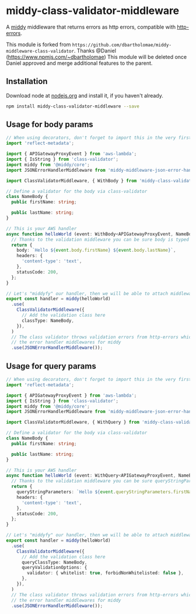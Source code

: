 # middy-class-validator-middleware

A [middy](https://github.com/middyjs/middy) middleware that returns errors as http errors, compatible with [http-errors](https://www.npmjs.com/package/http-errors).

This module is forked from `https://github.com/dbartholomae/middy-middleware-class-validator`. Thanks @Daniel (https://www.npmjs.com/~dbartholomae)
This module will be deleted once Daniel approved and merge additional features to the parent.

## Installation

Download node at [nodejs.org](http://nodejs.org) and install it, if you haven't already.

```sh
npm install middy-class-validator-middleware --save
```

## Usage for body params

```typescript
// When using decorators, don't forget to import this in the very first line of code
import 'reflect-metadata';

import { APIGatewayProxyEvent } from 'aws-lambda';
import { IsString } from 'class-validator';
import middy from '@middy/core';
import JSONErrorHandlerMiddleware from 'middy-middleware-json-error-handler';

import ClassValidatorMiddleware, { WithBody } from 'middy-class-validator-middleware';

// Define a validator for the body via class-validator
class NameBody {
  public firstName: string;

  public lastName: string;
}

// This is your AWS handler
async function helloWorld (event: WithBody<APIGatewayProxyEvent, NameBody>) {
  // Thanks to the validation middleware you can be sure body is typed correctly
  return {
    body: `Hello ${event.body.firstName} ${event.body.lastName}`,
    headers: {
      'content-type': 'text',
    },
    statusCode: 200,
  };
}

// Let's "middyfy" our handler, then we will be able to attach middlewares to it
export const handler = middy(helloWorld)
  .use(
    ClassValidatorMiddleware({
      // Add the validation class here
      classType: NameBody,
    }),
  )
  // The class validator throws validation errors from http-errors which are compatible with
  // the error handler middlewares for middy
  .use(JSONErrorHandlerMiddleware());
```

## Usage for query params

```typescript
// When using decorators, don't forget to import this in the very first line of code
import 'reflect-metadata';

import { APIGatewayProxyEvent } from 'aws-lambda';
import { IsString } from 'class-validator';
import middy from '@middy/core';
import JSONErrorHandlerMiddleware from 'middy-middleware-json-error-handler';

import ClassValidatorMiddleware, { WithQuery } from 'middy-class-validator-middleware';

// Define a validator for the body via class-validator
class NameBody {
  public firstName: string;

  public lastName: string;
}

// This is your AWS handler
async function helloWorld (event: WithQuery<APIGatewayProxyEvent, NameBody>) {
  // Thanks to the validation middleware you can be sure queryStringParameters is typed correctly
  return {
    queryStringParameters: `Hello ${event.queryStringParameters.firstName} ${event.queryStringParameters.lastName}`,
    headers: {
      'content-type': 'text',
    },
    statusCode: 200,
  };
}

// Let's "middyfy" our handler, then we will be able to attach middlewares to it
export const handler = middy(helloWorld)
  .use(
    ClassValidatorMiddleware({
      // Add the validation class here
      queryClassType: NameBody,
      queryValidationOptions: {
        validator: { whitelist: true, forbidNonWhitelisted: false },
      },
    }),
  )
  // The class validator throws validation errors from http-errors which are compatible with
  // the error handler middlewares for middy
  .use(JSONErrorHandlerMiddleware());
```
